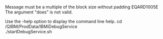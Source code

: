 Message must be a multiple of the block size without padding
EQARD1005E The argument "does" is not valid.

Use the -help option to display the command line help.
cd  /QIBM/ProdData/IBMiDebugService  
./startDebugService.sh 